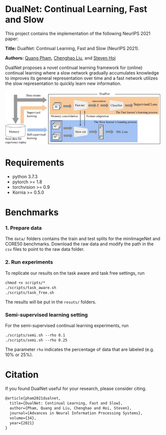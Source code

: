# DualNet: Continual Learning, Fast and Slow

This project contains the implementation of the following NeurIPS 2021 paper: 

**Title:** DualNet: Continual Learning, Fast and Slow (NeurIPS 2021). 

**Authors:** [Quang Pham](https://sites.google.com/view/quangpham93), [Chenghao Liu](https://sites.google.com/view/liuchenghao/home), and [Steven Hoi](https://sites.google.com/view/stevenhoi/home)

DualNet proposes a novel continual learning framework for (online) continual learning where a slow network gradually accumulates knowledge to improves its general representation over time and a fast network utilizes the slow representation to quickly learn new information.

![DualNet](dualnet.png)

# Requirements
- python 3.7.3
- pytorch >= 1.8
- torchvision >= 0.9
- Kornia >= 0.5.0

# Benchmarks
### 1. Prepare data
The `data/` folders contains the train and test splits for the miniImageNet and CORE50 benchmarks. Download the raw data and modify the path in the `csv` files to point to the raw data folder.

### 2. Run experiments
To replicate our results on the task aware and task free settings, run
```
chmod +x scripts/*
./scripts/task_aware.sh
./scripts/task_free.sh
```

The results will be put in the `resuts/` folders.

### Semi-supervised learning setting
For the semi-supervised continual learning experiments, run
```
./scripts/semi.sh --rho 0.1
./scripts/semi.sh --rho 0.25
```
The parameter `rho` indicates the percentage of data that are labeled (e.g. 10% or 25%).

# Citation
If you found DualNet useful for your research, please consider citing.
```
@article{pham2021dualnet,
  title={DualNet: Continual Learning, Fast and Slow},
  author={Pham, Quang and Liu, Chenghao and Hoi, Steven},
  journal={Advances in Neural Information Processing Systems},
  volume={34},
  year={2021}
}
```
